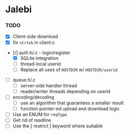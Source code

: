 # Jalebi

### TODO
- [x] Client-side download
- [x] fix `strtok` in client.c
- [/] auth.h/.c - login/register
    - [x] SQLite integration
    - [ ] thread-local userid
    - [ ] Replace all uses of `HOSTDIR` w/ `HOSTDIR/userid`
- [ ] queue.h/.c
    - [ ] server-side handler thread
    - [ ] reader/writer threads depending on userid
- [ ] encoding/decoding
    - [ ] use an algorithm that guarantees a smaller result
    - [ ] function pointer-ed upload and download logic
- [ ] Use an ENUM for `reqType`
- [ ] Get rid of readline
- [ ] Use the [ restrict ] keyword where suitable
